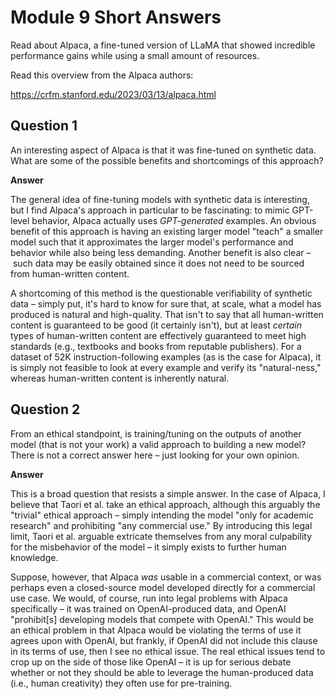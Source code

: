# Module 9 Short Answers

Read about Alpaca, a fine-tuned version of LLaMA that showed incredible performance gains while using a small amount of resources.

Read this overview from the Alpaca authors:

https://crfm.stanford.edu/2023/03/13/alpaca.html

## Question 1

An interesting aspect of Alpaca is that it was fine-tuned on synthetic data. What are some of the possible benefits and shortcomings of this approach?

**Answer**

The general idea of fine-tuning models with synthetic data is interesting, but I find Alpaca's approach in particular to be fascinating: to mimic GPT-level behavior, Alpaca actually uses _GPT-generated_ examples. An obvious benefit of this approach is having an existing larger model "teach" a smaller model such that it approximates the larger model's performance and behavior while also being less demanding. Another benefit is also clear – such data may be easily obtained since it does not need to be sourced from human-written content.

A shortcoming of this method is the questionable verifiability of synthetic data – simply put, it's hard to know for sure that, at scale, what a model has produced is natural and high-quality. That isn't to say that all human-written content is guaranteed to be good (it certainly isn't), but at least _certain_ types of human-written content are effectively guaranteed to meet high standards (e.g., textbooks and books from reputable publishers). For a dataset of 52K instruction-following examples (as is the case for Alpaca), it is simply not feasible to look at every example and verify its "natural-ness," whereas human-written content is inherently natural.

## Question 2

From an ethical standpoint, is training/tuning on the outputs of another model (that is not your work) a valid approach to building a new model? There is not a correct answer here – just looking for your own opinion.

**Answer**

This is a broad question that resists a simple answer. In the case of Alpaca, I believe that Taori et al. take an ethical approach, although this arguably the "trivial" ethical approach – simply intending the model "only for academic research" and prohibiting "any commercial use." By introducing this legal limit, Taori et al. arguable extricate themselves from any moral culpability for the misbehavior of the model – it simply exists to further human knowledge.

Suppose, however, that Alpaca _was_ usable in a commercial context, or was perhaps even a closed-source model developed directly for a commercial use case. We would, of course, run into legal problems with Alpaca specifically – it was trained on OpenAI-produced data, and OpenAI "prohibit[s] developing models that compete with OpenAI." This would be an ethical problem in that Alpaca would be violating the terms of use it agrees upon with OpenAI, but frankly, if OpenAI did not include this clause in its terms of use, then I see no ethical issue. The real ethical issues tend to crop up on the side of those like OpenAI – it is up for serious debate whether or not they should be able to leverage the human-produced data (i.e., human creativity) they often use for pre-training. 
